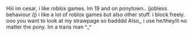 Hiii im cesar, i like roblox games. Im 19 and  on ponytown.. (jobless behaviour /j) i like a lot of roblox games but also other stuff. i block freely. ooo you want to look at my strawpage so badddd
Also,, i use he/they/it no matter the pony. Im a trans man ^_^

<!--
**shatteredsaline/shatteredsaline** is a ✨ _special_ ✨ repository because its `README.md` (this file) appears on your GitHub profile.

Here are some ideas to get you started:

- 🔭 I’m currently working on ...
- 🌱 I’m currently learning ...
- 👯 I’m looking to collaborate on ...
- 🤔 I’m looking for help with ...
- 💬 Ask me about ...
- 📫 How to reach me: ...
- 😄 Pronouns: ...
- ⚡ Fun fact: ...
-->
